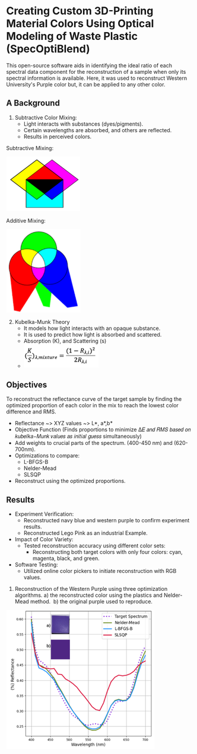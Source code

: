 # Creating Custom 3D-Printing Material Colors Using Optical Modeling of Waste Plastic (SpecOptiBlend)


This open-source software aids in identifying the ideal ratio of each spectral data component for the reconstruction of a sample when only its spectral information is available.
Here, it was used to reconstruct Western University's Purple color but, it can be applied to any other color.


## A Background

1. Subtractive Color Mixing:
   - Light interacts with substances (dyes/pigments).
   - Certain wavelengths are absorbed, and others are reflected.
   - Results in perceived colors.
  
Subtractive Mixing:

<img src="images/subtractive-mixing.png" alt='subtractive' width='200'>


Additive Mixing:


<img src="images/additive-mixing.png" alt='subtractive' width='200'>


2. Kubelka-Munk Theory
   - It models how light interacts with an opaque substance.
   - It is used to predict how light is absorbed and scattered.
   - Absorption (K), and Scattering (s)
   - <img src="images/kubelka-munk.png" alt="kubelka-munk formula" width='200'>


## Objectives

To reconstruct the reflectance curve of the target sample by finding the optimized proportion of each color in the mix to reach the lowest color difference and RMS.

- Reflectance ~> XYZ values ~> L*, a*,b*
- Objective Function (Finds proportions to minimize ∆𝐸 𝑎𝑛𝑑 𝑅𝑀𝑆 𝑏𝑎𝑠𝑒𝑑 𝑜𝑛 𝑘𝑢𝑏𝑒𝑙𝑘𝑎−𝑀𝑢𝑛𝑘 𝑣𝑎𝑙𝑢𝑒𝑠  𝑎𝑠 𝑖𝑛𝑖𝑡𝑖𝑎𝑙 𝑔𝑢𝑒𝑠𝑠 simultaneously)
- Add weights to crucial parts of the spectrum. (400-450 nm) and (620-700nm).
- Optimizations to compare:
   - L-BFGS-B
   - Nelder-Mead
   - SLSQP
- Reconstruct using the optimized proportions.


## Results

- Experiment Verification:
  - Reconstructed navy blue and western purple to confirm experiment results.
  - Reconstructed Lego Pink as an industrial Example.
- Impact of Color Variety:
  - Tested reconstruction accuracy using different color sets:
      - Reconstructing both target colors with only four colors: cyan, magenta, black, and green.
- Software Testing:
   - Utilized online color pickers to initiate reconstruction with RGB values.


1. Reconstruction of the Western Purple  using three optimization algorithms.
    a) the reconstructed color using the plastics and Nelder-Mead method.  
    b) the original purple used to reproduce.

<img src='images/western8.png' width='400'>















